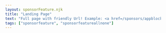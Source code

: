```yaml
---
layout: sponsorFeature.njk
title: "Landing Page"
text: "Full page with friendly Url! Example: <a href=/sponsors/appblocks>AppBlocks</a>"
tags: ["sponsorfeature", "sponsorfeatureallnone"]
---
```

